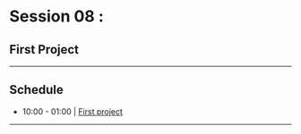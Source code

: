 
# Session 08 : 

## First Project

--- 
## Schedule

- 10:00 - 01:00 | [First project](./project.md) 

---


